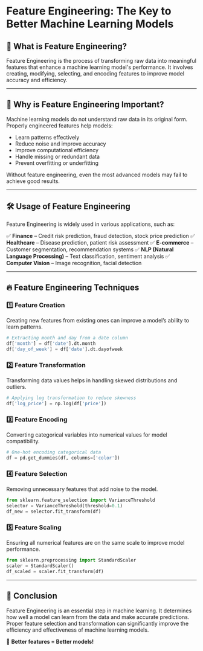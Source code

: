 # Feature Engineering: The Key to Better Machine Learning Models

## 📌 What is Feature Engineering?
Feature Engineering is the process of transforming raw data into meaningful features that enhance a machine learning model's performance. It involves creating, modifying, selecting, and encoding features to improve model accuracy and efficiency.

---
## 🚀 Why is Feature Engineering Important?
Machine learning models do not understand raw data in its original form. Properly engineered features help models:
- Learn patterns effectively
- Reduce noise and improve accuracy
- Improve computational efficiency
- Handle missing or redundant data
- Prevent overfitting or underfitting

Without feature engineering, even the most advanced models may fail to achieve good results.

---
## 🛠️ Usage of Feature Engineering
Feature Engineering is widely used in various applications, such as:

✅ **Finance** – Credit risk prediction, fraud detection, stock price prediction
✅ **Healthcare** – Disease prediction, patient risk assessment
✅ **E-commerce** – Customer segmentation, recommendation systems
✅ **NLP (Natural Language Processing)** – Text classification, sentiment analysis
✅ **Computer Vision** – Image recognition, facial detection

---
## 🔥 Feature Engineering Techniques

### 1️⃣ Feature Creation
Creating new features from existing ones can improve a model’s ability to learn patterns.
```python
# Extracting month and day from a date column
df['month'] = df['date'].dt.month
df['day_of_week'] = df['date'].dt.dayofweek
```

### 2️⃣ Feature Transformation
Transforming data values helps in handling skewed distributions and outliers.
```python
# Applying log transformation to reduce skewness
df['log_price'] = np.log(df['price'])
```

### 3️⃣ Feature Encoding
Converting categorical variables into numerical values for model compatibility.
```python
# One-hot encoding categorical data
df = pd.get_dummies(df, columns=['color'])
```

### 4️⃣ Feature Selection
Removing unnecessary features that add noise to the model.
```python
from sklearn.feature_selection import VarianceThreshold
selector = VarianceThreshold(threshold=0.1)
df_new = selector.fit_transform(df)
```

### 5️⃣ Feature Scaling
Ensuring all numerical features are on the same scale to improve model performance.
```python
from sklearn.preprocessing import StandardScaler
scaler = StandardScaler()
df_scaled = scaler.fit_transform(df)
```

---
## 🎯 Conclusion
Feature Engineering is an essential step in machine learning. It determines how well a model can learn from the data and make accurate predictions. Proper feature selection and transformation can significantly improve the efficiency and effectiveness of machine learning models.

🚀 **Better features = Better models!**
